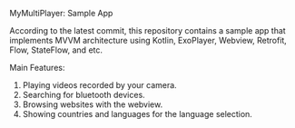 MyMultiPlayer: Sample App

According to the latest commit, this repository contains a sample app that implements MVVM architecture using Kotlin, ExoPlayer, Webview, Retrofit, Flow, StateFlow, and etc.

Main Features:
1. Playing videos recorded by your camera.
2. Searching for bluetooth devices.
3. Browsing websites with the webview.
4. Showing countries and languages for the language selection.

